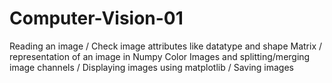 # Computer-Vision-01
Reading an image / Check image attributes like datatype and shape Matrix / representation of an image in Numpy Color Images and splitting/merging image channels / Displaying images using matplotlib / Saving images
